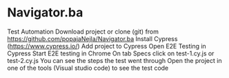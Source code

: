 # Navigator.ba
Test Automation
Download project or clone (git) from https://github.com/popajaNejla/Navigator.ba
Install Cypress (https://www.cypress.io/)
Add project to Cypress
Open E2E Testing in Cypress
Start E2E testing in Chrome
On tab Specs click on test-1.cy.js or test-2.cy.js
You can see the steps the test went through
Open the project in one of the tools (Visual studio code) to see the test code